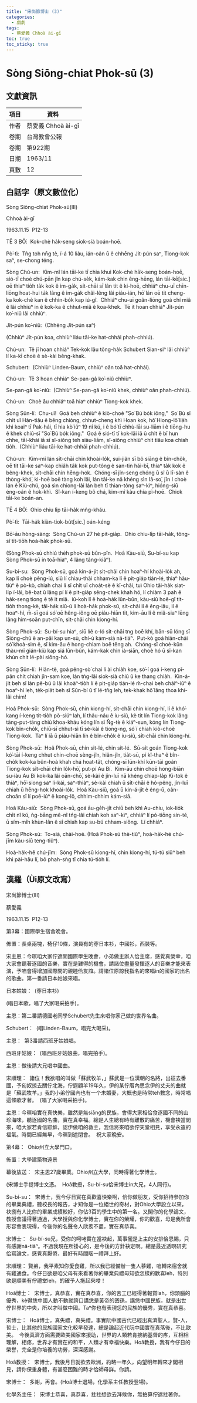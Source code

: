 ```yaml
---
title: "宋尚節博士 (3)"
categories:
  - 戲劇
tags:
  - 蔡愛義 Chhoà ài-gī
toc: true
toc_sticky: true
---
```


# Sòng Siōng-chiat Phok-sū (3)

## 文獻資訊

| 項目 | 資料 |
|---|---|
| 作者 | 蔡愛義 Chhoà ài-gī |
| 卷期 | 台灣教會公報 |
| 卷期 | 第922期 |
| 日期 | 1963/11 |
| 頁數 | 12 |

## 白話字（原文數位化）

Sòng Siōng-chiat Phok-sū(III)

Chhoà ài-gī

1963.11.15  P12-13

TĒ 3 BŌ͘:  Kok-chè ha̍k-seng siok-sià boán-hoē.

Pò͘-tì:  Tn̂g toh nn̄g tè, í-á 10 liâu, ián-oân ū ê chhēng Ji̍t-pún saⁿ, Tiong-kok saⁿ, se-chong téng.

Sòng Chú-un:  Kim-mî lán tāi-ke tī chia khui Kok-chè ha̍k-seng boán-hoē, sió-tī choè chú-pān jîn kap chú-se̍k, kám-kak chin êng-hēng, lán tāi-kē[sic.] oē thiaⁿ tio̍h ta̍k kok ê im-ga̍k, si̍t-chāi sī lân tit ê ki-hoē, chhiáⁿ chu-uī chīn-liōng hoat-hui ta̍k lâng ê im-ga̍k châi-lêng lâi piáu-ián, hō͘ lán oē tit cheng-ka kok-chè kan ê chhin-bo̍k kap iú-gî.  Chhiáⁿ chu-uī goân-liōng goá chí miâ ê lâi chhiùⁿ in ê kok-ka ê chhut-miâ ê koa-khek.  Tē it hoan chhiáⁿ Ji̍t-pún ko͘-niû lâi chhiùⁿ.

Ji̍t-pún ko͘-niû:  (Chhēng Ji̍t-pún saⁿ)

(Chhiùⁿ Ji̍t-pún koa, chhiùⁿ liáu tāi-ke hat-chhái phah-chhiú).

Chú-un:  Tē jī hoan chhiáⁿ Tek-kok lāu tông-ha̍k Schubert Sian-siⁿ lâi chhiùⁿ lí ka-kī choè ê sè-kài bêng-khak.

Schubert:  (Chhiùⁿ Linden-Baum, chhiùⁿ oân toā hat-chhái).

Chú-un:  Tē 3 hoan chhiáⁿ Se-pan-gâ ko͘-niû chhiùⁿ.

Se-pan-gâ ko͘-niû:  (Chhiùⁿ Se-pan-gâ ko͘-niû khek, chhiùⁿ oân phah-chhiú).

Chú-un:  Choè āu chhiáⁿ toā hiaⁿ chhiùⁿ Tiong-kok khek.

Sòng Sūn-lí:  Chu-uī!  Goá beh chhiùⁿ ê kiò-choè "So͘ Bú bo̍k iông,"  So͘ Bú sī chi̍t uī Hàn-tiâu ê bêng chiòng, chhut-cheng khì Hoan kok, hō͘ Hiong-lô͘ lia̍h khì koaiⁿ tī Pak-hái, tī hia kò͘ iûⁿ 19 nî kú, i ê bó͘ tī chhù-lāi su-liām i ê tiōng-hu ê khek chiū-sī "So͘ Bú bo̍k iông."  Goá ê sió-tī tī kok-lāi iā ū chi̍t ê bī hun chhe, tāi-khài iā sī sî-siông teh siàu-liām, sî-siông chhiùⁿ chit tiâu koa chiah tio̍h.  (Chhiùⁿ liáu tāi-ke hat-chhái phah-chhiú).

Chú-un:  Kim-mî lán si̍t-chāi chin khoài-lo̍k, sui-jiân sī bô siāng ê bîn-cho̍k, oē tit tāi-ke saⁿ-kap chia̍h ta̍k kok put-tông ê san-tin hái-bī, thiaⁿ ta̍k kok ê bêng-khek, si̍t-chāi chin hēng-hok.  Chóng-sī jîn-seng chóng ū sî ū lī-sàn ê thòng-khó͘, ki-hoē boē tàng koh lâi, lán tāi-ke nā khéng sìn Iâ-so͘, jīn I choè lán ê Kiù-chú, goá sìn chiong-lâi lán beh tī thian-tông saⁿ-kìⁿ, hióng-siū éng-oán ê hok-khì.  Sî-kan í-keng bô chá, kim-mî kàu chia pì-hoē.  Chiok tāi-ke boán-an.

TĒ 4 BŌ͘:  Ohio chiu li̍p tāi-ha̍k mn̂g-kháu.

Pò͘-tì:  Tāi-ha̍k kiàn-tiok-bu̍t[sic.] oán-kéng

Bō͘-āu hòng-sàng:  Sòng Chú-un 27 hè pit-gia̍p.  Ohio chiu-li̍p tāi-ha̍k, tông-sî tit-tio̍h hoà-ha̍k phok-sū.

(Sòng Phok-sū chhiú the̍h phok-sū bûn-pîn.  Hoâ Kàu-siū, Su-bí-su kap Sòng Phok-sū in toā-hiaⁿ, 4 lâng tâng-kiâⁿ).

Su-bí-su:  Sòng Phok-sū, goá kin-á-ji̍t si̍t-chāi chin hoaⁿ-hí khoài-lo̍k ah, kap lí choè pêng-iú, siū lí chiau-thāi chham-ka lí ê pit-gia̍p tián-lé, thiaⁿ hāu-tiúⁿ ê pò-kò, chiah chai lí sī chi̍t uī choa̍t-sè ê kî-châi, tuì Ohio tāi-ha̍k siat-li̍p í-lâi, bē-bat ū lâng pí lí ê pit-gia̍p sêng-chek khah hó, lí chiàm 3 pah ê ha̍k-seng tiong ê tē it miâ.  iū-koh lí ê hoà-ha̍k lūn-bûn, kàu-siū hoē-gī tit-tio̍h thong-kè, tāi-ha̍k siū-ú lí hoà-ha̍k phok-sū, si̍t-chāi lí ê êng-iāu, lí ê hoaⁿ-hí, m̄-sī goá só͘ oē hêng-iông oē piáu-hiān tit, kim-āu lí ê miâ-siaⁿ lēng lâng him-soān put-chīn, si̍t-chāi chin kiong-hí.

Sòng Phok-sū:  Su-bí-su hiaⁿ, siū líê o-ló si̍t-chāi tng boē khí, bān-sū lóng sī Siōng-chú ê an-pâi kap un-sù, chí-ū kám-siā nā-tiāⁿ.  Put-kò goá hiān-chāi só͘ khoà-sim ê, sī kim-āu ê hong-chiam boē tēng ah.  Chóng-sī choè-kūn thàu-mî gián-kiù kap siá lūn-bûn, kám-kak chin ià-siān, choè hó ū sî-kan khùn chi̍t lé-pài siōng-hó.

Sòng Sūn-lí:  Hiân-tē, goá pêng-sò͘ chai lí ài chia̍h koe, só͘-í goá í-keng pī-pān chi̍t chiah jîn-sam koe, lán tńg-lâi siok-sià chiū ū ke thang chia̍h.  Kin-á-ji̍t beh sī lán pē-bú ū lâi khoàⁿ-tio̍h lí ê pit-gia̍p tián-lé m̄-chai beh cháiⁿ-iūⁿ ê hoaⁿ-hí leh, te̍k-pia̍t beh sī Sūn-bí ū tī lé-tn̂g leh, tek-khak hō͘ lâng thoa khí-lâi chim!

Hoâ Phok-sū:  Sòng Phok-sū, chin kiong-hí, si̍t-chāi chin kiong-hí, lí ê khó͘-kang í-keng tit-tio̍h pò-siúⁿ lah, lí thâu-náu ê iu-siù, kè tit lín Tiong-kok lâng tāng-put-tāng chiū khoa-kháu kóng lín sī N̂g-tè ê kiáⁿ-sun, kóng lín Tiong-kok bîn-cho̍k, chiū-sī chhut-sì tī sè-kài ê tiong-ng, só͘ í chiah kiò-choè Tiong-kok.  Taⁿ lí iā ū piáu-hiān lín ê bîn-cho̍k ê iu-siù, si̍t-chāi chin kiong-hí.

Sòng Phok-sū:  Hoâ Phok-sū, chin sit-lé, chin sit-lé.  Sū-si̍t goán Tiong-kok kó͘-tāi í-keng chhut chin-choē sèng-jîn, hiân-jîn, tia̍t-sū, pí kî-thaⁿ ê bîn-cho̍k kok-ka bûn-hoà khah chá hoat-ta̍t, chóng-sī lūn-khí kūn-tāi goán Tiong-kok si̍t-chāi chin lo̍k-hō͘, put-pí Au Bí.  Kim-āu chin choē hong-biān su-iàu Au Bí kok-ka lâi oān-chō͘, sè-kài ê jîn-luī nā khéng chiap-la̍p Ki-tok ê thiàⁿ, hō͘-siong saⁿ lí-kái, saⁿ-thiàⁿ, sè-kài chiah ū si̍t-chāi ê hô-pêng, jîn-luī chiah ū hēng-hok khoài-lo̍k.  Hoâ Kàu-siū, goá ū kin-á-ji̍t ê êng-ū, oân-choân sī lí poê-iúⁿ ê kong-lô, chhim-chhim kám-siā.

Hoâ Káu-siū:  Sòng Phok-sū, goá āu-ge̍h-ji̍t chiū beh khì Au-chiu, iok-lio̍k chi̍t nî kú, ǹg-bāng mê-nî tńg-lâi chiah koh saⁿ-kìⁿ, chhiáⁿ lí pó-tiōng sin-té, ū sím-mi̍h khùn-lân ê sî chiah kap su-bú chham-siông.  Lí chhiáⁿ.

Sòng Phok-sū:  To-siā, chài-hoē. (Hoâ Phok-sū thè-tiûⁿ, hoà-ha̍k-hē chú-jīm kàu-siū teng-tiûⁿ).

Hoà-ha̍k-hē chú-jīm:  Sòng Phok-sū kiong-hí, chin kiong-hí, tú-tú siūⁿ beh khì pài-hāu lí, bô phah-sǹg tī chia tú-tio̍h lí.

## 漢羅（Ùi原文改寫）

宋尚節博士(III)

蔡愛義

1963.11.15  P12-13

第3幕：國際學生宿舍晚會。

佈置：長桌兩塊，椅仔10條，演員有的穿日本衫，中國衫，西裝等。

宋主恩：今暝咱大家佇遮開國際學生晚會，小弟做主辦人佮主席，感覺真榮幸，咱大家會聽著逐國的音樂，實在是難得的機會，請諸位盡量發揮逐人的音樂才能來表演，予咱會得增加國際間的親睦佮友誼。請諸位原諒我指名的來唱in的國家的出名的歌曲。第一番請日本姑娘來唱。

日本姑娘：  (穿日本衫)

(唱日本歌，唱了大家喝采拍手)。

主恩：第二番請德國老同學Schubert先生來唱你家己做的世界名曲。

Schubert：  (唱Linden-Baum，唱完大喝采)。

主恩：  第3番請西班牙姑娘唱。

西班牙姑娘：  (唱西班牙姑娘曲，唱完拍手)。

主恩：做後請大兄唱中國曲。

宋順理：  諸位！我欲唱的叫做「蘇武牧羊，」蘇武是一位漢朝的名將，出征去番國，予匈奴掠去關佇北海，佇遐顧羊19年久，伊的某佇厝內思念伊的丈夫的曲就是「蘇武牧羊。」我的小弟佇國內也有一个未婚妻，大概也是時常teh數念，時常唱這條歌才著。  (唱了大家喝采拍手)。

主恩：今暝咱實在真快樂，雖然是無siāng的民族，會得大家相佮食逐國不同的山珍海味，聽逐國的名曲，實在真幸福。總是人生總有時有離散的痛苦，機會袂當閣來，咱大家若肯信耶穌，認伊做咱的救主，我信將來咱欲佇天堂相見，享受永遠的福氣。時間已經無早，今暝到遮閉會。  祝大家晚安。

第4幕：  Ohio州立大學門口。

佈置：大學建築物遠景

幕後放送：  宋主恩27歲畢業。Ohio州立大學，同時得著化學博士。

(宋博士手提博士文憑。  Hoâ教授，Su-bí-su佮宋博士in大兄，4人同行)。

Su-bí-su：  宋博士，我今仔日實在真歡喜快樂啊，佮你做朋友，受你招待參加你的畢業典禮，聽校長的報告，才知你是一位絕世的奇材，對Ohio大學設立以來，袂捌有人比你的畢業成績較好，你佔3百的學生中的第一名。又閣你的化學論文，教授會議得著通過，大學授與你化學博士，實在你的榮耀，你的歡喜，毋是我所會形容會表現得，今後你的名聲令人欣羨不盡，實在真恭喜。

宋博士：  Su-bí-su兄，受你的呵咾實在當袂起，萬事攏是上主的安排佮恩賜，只有感謝nā-tiāⁿ。不過我現在所掛心的，是今後的方針袂定啊。總是最近透暝研究佮寫論文，感覺真厭倦，最好有時間睏一禮拜上好。

宋順理： 賢弟，我平素知你愛食雞，所以我已經備辦一隻人蔘雞，咱轉來宿舍就有雞通食。今仔日欲是咱父母有來看著你的畢業典禮毋知欲怎樣的歡喜leh，特別欲是順美有佇禮堂leh，的確予人拖起來唚！

Hoâ博士：  宋博士，真恭喜，實在真恭喜，你的苦工已經得著報賞lah，你頭腦的優秀，kè得恁中國人動不動就誇口講恁是黃帝的囝孫，講恁中國民族，就是出世佇世界的中央，所以才叫做中國。Taⁿ你也有表現恁的民族的優秀，實在真恭喜。

宋博士：  Hoâ博士，真失禮，真失禮。事實阮中國古代已經出真濟聖人，賢-人，哲士，比其他的民族國家文化較早發達，總是論起近代阮中國實在真落後，不比歐美。  今後真濟方面需要歐美國家來援助，世界的人類若肯接納基督的疼，互相相理解，相疼，世界才有實在的和平，人類才有幸福快樂。Hoâ教授，我有今仔日的榮譽，完全是你培養的功勞，深深感謝。

Hoâ教授：  宋博士，我後月日就欲去歐洲，約略一年久，向望明年轉來才閣相見，請你保重身體，有甚麼困難的時才佮師母詳。你請。

宋博士：  多謝，再會。(Hoâ博士退場，化學系主任教授登場)。

化學系主任：  宋博士恭喜，真恭喜，拄拄想欲去拜候你，無拍算佇遮拄著你。
